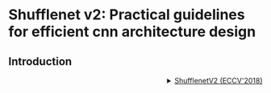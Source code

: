 # Shufflenet v2: Practical guidelines for efficient cnn architecture design

## Introduction

<!-- [BACKBONE] -->

<details>
<summary align="right"><a href="http://openaccess.thecvf.com/content_ECCV_2018/html/Ningning_Light-weight_CNN_Architecture_ECCV_2018_paper.html">ShufflenetV2 (ECCV'2018)</a></summary>

```bibtex
@inproceedings{ma2018shufflenet,
  title={Shufflenet v2: Practical guidelines for efficient cnn architecture design},
  author={Ma, Ningning and Zhang, Xiangyu and Zheng, Hai-Tao and Sun, Jian},
  booktitle={Proceedings of the European conference on computer vision (ECCV)},
  pages={116--131},
  year={2018}
}
```

</details>
